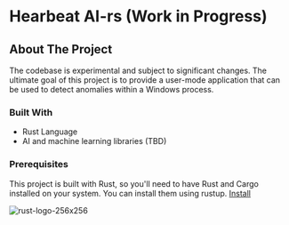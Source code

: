 # Hearbeat AI-rs (Work in Progress)

## About The Project

The codebase is experimental and subject to significant changes. The ultimate goal of this project is to provide a user-mode application that can be used to detect anomalies within a Windows process.

### Built With

* Rust Language
* AI and machine learning libraries (TBD)


### Prerequisites

This project is built with Rust, so you'll need to have Rust and Cargo installed on your system. You can install them using rustup. [Install](https://doc.rust-lang.org/book/ch01-01-installation.html)

![rust-logo-256x256](https://github.com/WHots/Heartbeat-AI-rs/assets/56490828/eb8f5f8a-b86b-4c15-aab0-3f64dcd412b9)
